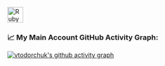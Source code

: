 <a href="https://www.ruby-lang.org/en/" target="_blank" rel="noreferrer"><img src="https://raw.githubusercontent.com/danielcranney/readme-generator/main/public/icons/skills/ruby-colored.svg" width="36" height="36" alt="Ruby" /></a>

### 📈 My Main Account GitHub Activity Graph:
[![vtodorchuk's github activity graph](https://github-readme-activity-graph.cyclic.app/graph?username=vladyslav-todorchuk-rg&theme=github-compact)](https://github.com/BEPb/github-readme-activity-graph)

